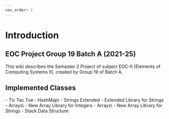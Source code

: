 ```yaml
---
nav_order: 1
---
```

# Introduction
## EOC Project Group 19 Batch A (2021-25)
This wiki describes the Semester 2 Project of subject EOC-II (Elements of Computing Systems II), created by Group 19 of Batch A. 


## Implemented Classes
<div class="code-example" markdown="1">
- Tic Tac Toe
- HashMap\<Integer\>
- Strings Extended - Extended Library for Strings
- Arrays\<Integer\> - New Array Library for Integers
- Arrays\<String\> - New Array Library for Strings
- Stack Data Structure
</div>
